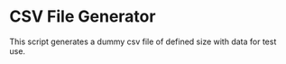 # CSV File Generator
This script generates a dummy csv file of defined size with data for test use.

